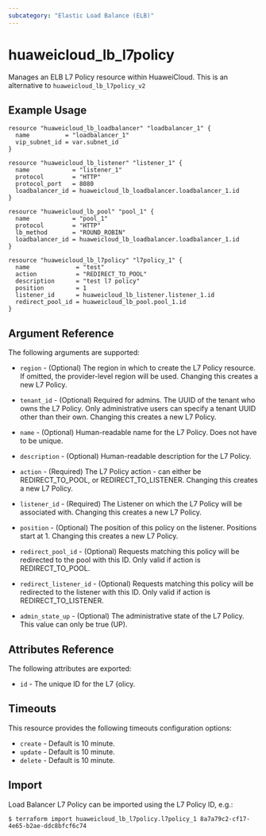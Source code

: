 ```yaml
---
subcategory: "Elastic Load Balance (ELB)"
---
```


# huaweicloud\_lb\_l7policy

Manages an ELB L7 Policy resource within HuaweiCloud.
This is an alternative to `huaweicloud_lb_l7policy_v2`

## Example Usage

```hcl
resource "huaweicloud_lb_loadbalancer" "loadbalancer_1" {
  name          = "loadbalancer_1"
  vip_subnet_id = var.subnet_id
}

resource "huaweicloud_lb_listener" "listener_1" {
  name            = "listener_1"
  protocol        = "HTTP"
  protocol_port   = 8080
  loadbalancer_id = huaweicloud_lb_loadbalancer.loadbalancer_1.id
}

resource "huaweicloud_lb_pool" "pool_1" {
  name            = "pool_1"
  protocol        = "HTTP"
  lb_method       = "ROUND_ROBIN"
  loadbalancer_id = huaweicloud_lb_loadbalancer.loadbalancer_1.id
}

resource "huaweicloud_lb_l7policy" "l7policy_1" {
  name             = "test"
  action           = "REDIRECT_TO_POOL"
  description      = "test l7 policy"
  position         = 1
  listener_id      = huaweicloud_lb_listener.listener_1.id
  redirect_pool_id = huaweicloud_lb_pool.pool_1.id
}
```

## Argument Reference

The following arguments are supported:

* `region` - (Optional) The region in which to create the L7 Policy resource.
    If omitted, the provider-level region will be used.
    Changing this creates a new L7 Policy.

* `tenant_id` - (Optional) Required for admins. The UUID of the tenant who owns
    the L7 Policy.  Only administrative users can specify a tenant UUID
    other than their own. Changing this creates a new L7 Policy.

* `name` - (Optional) Human-readable name for the L7 Policy. Does not have
    to be unique.

* `description` - (Optional) Human-readable description for the L7 Policy.

* `action` - (Required) The L7 Policy action - can either be REDIRECT\_TO\_POOL,
    or REDIRECT\_TO\_LISTENER. Changing this creates a new L7 Policy.

* `listener_id` - (Required) The Listener on which the L7 Policy will be associated with.
    Changing this creates a new L7 Policy.

* `position` - (Optional) The position of this policy on the listener. Positions start at 1. Changing this creates a new L7 Policy.

* `redirect_pool_id` - (Optional) Requests matching this policy will be redirected to the
    pool with this ID. Only valid if action is REDIRECT\_TO\_POOL.

* `redirect_listener_id` - (Optional) Requests matching this policy will be redirected to the listener with this ID. Only valid if action is REDIRECT\_TO\_LISTENER.

* `admin_state_up` - (Optional) The administrative state of the L7 Policy.
    This value can only be true (UP).

## Attributes Reference

The following attributes are exported:

* `id` - The unique ID for the L7 {olicy.

## Timeouts
This resource provides the following timeouts configuration options:
- `create` - Default is 10 minute.
- `update` - Default is 10 minute.
- `delete` - Default is 10 minute.

## Import

Load Balancer L7 Policy can be imported using the L7 Policy ID, e.g.:

```
$ terraform import huaweicloud_lb_l7policy.l7policy_1 8a7a79c2-cf17-4e65-b2ae-ddc8bfcf6c74
```
